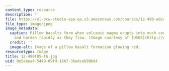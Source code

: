 ```yaml
---
content_type: resource
description: ''
file: https://ol-ocw-studio-app-qa.s3.amazonaws.com/courses/12-490-advanced-igneous-petrology-fall-2005/0e5abea4544909fd16b736edceb98b84_12-490f05-th.jpg
file_type: image/jpeg
image_metadata:
  caption: Pillow basalts form when volcanic magma erupts into much cooler air/water
    and harden rapidly as they flow. (Image courtesy of [USGS](http://www.usgs.gov/).)
  credit: ''
  image-alt: Image of a pillow basalt formation glowing red.
resourcetype: Image
title: 12-490f05-th.jpg
uid: 0e5abea4-5449-09fd-16b7-36edceb98b84
---
```

